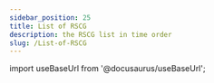 ```yaml
---
sidebar_position: 25
title: List of RSCG
description: the RSCG list in time order
slug: /List-of-RSCG
---
```

import useBaseUrl from '@docusaurus/useBaseUrl';

<head>
  <script src={useBaseUrl('/js/mailerlite.js')} />;
</head>

## 86 RSCG with examples in descending chronological order

This is the list of 86 ( 6 from Microsoft) RSCG with examples 

[See as json](/exports/RSCG.json) [See as Excel](/exports/RSCG.xlsx)

<div className="ml-embedded" data-form="P8l1V8"></div>

## Complete list


| No        | Name  | Date | Category |
| --------- | ----- | ---- | -------- |  
|86|[Microsoft.Extensions.Configuration.Binder](/docs/Microsoft.Extensions.Configuration.Binder)|2023-11-18 => 18 November 2023 | EnhancementClass |
|85|[Microsoft.Extensions.Options.Generators.OptionsValidatorGenerator](/docs/Microsoft.Extensions.Options.Generators.OptionsValidatorGenerator)|2023-11-17 => 17 November 2023 | EnhancementClass |
|84|[Biwen.AutoClassGen](/docs/Biwen.AutoClassGen)|2023-11-16 => 16 November 2023 | EnhancementClass |
|83|[PrimaryParameter](/docs/PrimaryParameter)|2023-11-15 => 15 November 2023 | Constructor |
|82|[jsonConverterSourceGenerator](/docs/jsonConverterSourceGenerator)|2023-10-30 => 30 October 2023 | Serializer |
|81|[N.SourceGenerators.UnionTypes](/docs/N.SourceGenerators.UnionTypes)|2023-10-29 => 29 October 2023 | FunctionalProgramming |
|80|[AutoConstructor](/docs/AutoConstructor)|2023-10-28 => 28 October 2023 | Constructor |
|79|[DudNet](/docs/DudNet)|2023-10-27 => 27 October 2023 | EnhancementClass |
|78|[MinimalApiBuilder](/docs/MinimalApiBuilder)|2023-10-26 => 26 October 2023 | API |
|77|[DynamicsMapper](/docs/DynamicsMapper)|2023-10-16 => 16 October 2023 | Mapper |
|76|[UnitGenerator](/docs/UnitGenerator)|2023-10-15 => 15 October 2023 | PrimitiveObsession |
|75|[StaticReflection](/docs/StaticReflection)|2023-10-13 => 13 October 2023 | EnhancementClass |
|74|[CredFetoEnum](/docs/CredFetoEnum)|2023-10-12 => 12 October 2023 | Enum |
|73|[IDisposableGenerator](/docs/IDisposableGenerator)|2023-10-11 => 11 October 2023 | Disposer |
|72|[Meziantou.Polyfill](/docs/Meziantou.Polyfill)|2023-10-10 => 10 October 2023 | EnhancementClass |
|71|[DisposableHelpers](/docs/DisposableHelpers)|2023-10-09 => 09 October 2023 | Disposer |
|70|[MagicMap](/docs/MagicMap)|2023-10-08 => 08 October 2023 | Mapper |
|69|[RSCG_Templating](/docs/RSCG_Templating)|2023-10-07 => 07 October 2023 | Templating |
|68|[JsonPolymorphicGenerator](/docs/JsonPolymorphicGenerator)|2023-10-06 => 06 October 2023 | Serializer |
|67|[MapTo](/docs/MapTo)|2023-10-05 => 05 October 2023 | Mapper |
|66|[BuilderGenerator](/docs/BuilderGenerator)|2023-10-04 => 04 October 2023 | EnhancementClass |
|65|[Disposer](/docs/Disposer)|2023-10-03 => 03 October 2023 | Disposer |
|64|[ResXGenerator](/docs/ResXGenerator)|2023-10-02 => 02 October 2023 | FilesToCode |
|63|[StringLiteral](/docs/StringLiteral)|2023-10-01 => 01 October 2023 | Optimizer |
|62|[RSCG_Decorator](/docs/RSCG_Decorator)|2023-09-30 => 30 September 2023 | EnhancementClass |
|61|[ProtobufSourceGenerator](/docs/ProtobufSourceGenerator)|2023-09-24 => 24 September 2023 | Serializer |
|60|[SafeRouting](/docs/SafeRouting)|2023-09-23 => 23 September 2023 | API |
|59|[SourceGenerator.Helper.CopyCode](/docs/SourceGenerator.Helper.CopyCode)|2023-09-17 => 17 September 2023 | EnhancementProject |
|58|[ThisAssembly_Resources](/docs/ThisAssembly_Resources)|2023-09-16 => 16 September 2023 | FilesToCode |
|57|[RSCG_Utils_Memo](/docs/RSCG_Utils_Memo)|2023-08-27 => 27 August 2023 | FunctionalProgramming |
|56|[Roozie.AutoInterface](/docs/Roozie.AutoInterface)|2023-08-26 => 26 August 2023 | EnhancementClass |
|55|[M31.FluentAPI](/docs/M31.FluentAPI)|2023-08-25 => 25 August 2023 | EnhancementClass |
|54|[AutoDTO](/docs/AutoDTO)|2023-08-24 => 24 August 2023 | Mapper |
|53|[RSCG_WebAPIExports](/docs/RSCG_WebAPIExports)|2023-08-23 => 23 August 2023 | API |
|52|[Gobie](/docs/Gobie)|2023-08-22 => 22 August 2023 | Templating |
|51|[OneOf](/docs/OneOf)|2023-08-21 => 21 August 2023 | FunctionalProgramming |
|50|[Ridge](/docs/Ridge)|2023-08-20 => 20 August 2023 | Tests |
|49|[Strongly](/docs/Strongly)|2023-08-19 => 19 August 2023 | PrimitiveObsession |
|48|[PropertyChangedSourceGenerator](/docs/PropertyChangedSourceGenerator)|2023-08-18 => 18 August 2023 | MVVM |
|47|[Injectio](/docs/Injectio)|2023-08-17 => 17 August 2023 | DependencyInjection |
|46|[NextGenMapper](/docs/NextGenMapper)|2023-08-16 => 16 August 2023 | Mapper |
|45|[BenutomoAutomaticDisposeImplSourceGenerator](/docs/BenutomoAutomaticDisposeImplSourceGenerator)|2023-08-15 => 15 August 2023 | Disposer |
|44|[SyncMethodGenerator](/docs/SyncMethodGenerator)|2023-08-14 => 14 August 2023 | EnhancementClass |
|43|[spreadcheetah](/docs/spreadcheetah)|2023-08-13 => 13 August 2023 | Templating |
|42|[Immutype](/docs/Immutype)|2023-08-12 => 12 August 2023 | EnhancementClass |
|41|[GeneratorEquals](/docs/GeneratorEquals)|2023-08-11 => 11 August 2023 | EnhancementClass |
|40|[FastGenericNew](/docs/FastGenericNew)|2023-08-10 => 10 August 2023 | EnhancementClass |
|39|[Breezy](/docs/Breezy)|2023-08-09 => 09 August 2023 | Database |
|38|[EnumClass](/docs/EnumClass)|2023-08-08 => 08 August 2023 | Enum |
|37|[AutoRegisterInject](/docs/AutoRegisterInject)|2023-08-07 => 07 August 2023 | DependencyInjection |
|36|[ProxyGen](/docs/ProxyGen)|2023-08-06 => 06 August 2023 | EnhancementProject |
|35|[DeeDee](/docs/DeeDee)|2023-08-05 => 05 August 2023 | EnhancementProject |
|34|[MemoryPack](/docs/MemoryPack)|2023-08-04 => 04 August 2023 | EnhancementClass |
|33|[Matryoshki](/docs/Matryoshki)|2023-08-03 => 03 August 2023 | EnhancementProject |
|32|[Mediator](/docs/Mediator)|2023-08-02 => 02 August 2023 | EnhancementProject |
|31|[MorrisMoxy](/docs/MorrisMoxy)|2023-08-01 => 01 August 2023 | Templating |
|30|[Refit](/docs/Refit)|2023-07-31 => 31 July 2023 | API |
|29|[Gedaq](/docs/Gedaq)|2023-07-29 => 29 July 2023 | Database |
|28|[Lombok.NET](/docs/Lombok.NET)|2023-04-16 => 16 April 2023 | EnhancementClass |
|27|[EmbedResourceCSharp](/docs/EmbedResourceCSharp)|2023-04-16 => 16 April 2023 | FilesToCode |
|26|[Podimo.ConstEmbed](/docs/Podimo.ConstEmbed)|2023-04-16 => 16 April 2023 | FilesToCode |
|25|[mapperly](/docs/mapperly)|2023-04-16 => 16 April 2023 | Mapper |
|24|[Rocks](/docs/Rocks)|2023-04-16 => 16 April 2023 | Tests |
|23|[Microsoft.NET.Sdk.Razor.SourceGenerators](/docs/Microsoft.NET.Sdk.Razor.SourceGenerators)|2023-04-16 => 16 April 2023 | Templating |
|22|[RSCG_FunctionsWithDI](/docs/RSCG_FunctionsWithDI)|2023-04-16 => 16 April 2023 | EnhancementProject |
|21|[Microsoft.Interop.JavaScript.JSImportGenerator](/docs/Microsoft.Interop.JavaScript.JSImportGenerator)|2023-04-16 => 16 April 2023 | EnhancementClass |
|20|[NetEscapades.EnumGenerators](/docs/NetEscapades.EnumGenerators)|2023-04-16 => 16 April 2023 | Enum |
|19|[ApparatusAOT](/docs/ApparatusAOT)|2023-04-16 => 16 April 2023 | EnhancementClass |
|18|[PartiallyApplied](/docs/PartiallyApplied)|2023-04-16 => 16 April 2023 | FunctionalProgramming |
|17|[RazorBlade](/docs/RazorBlade)|2023-04-16 => 16 April 2023 | Templating |
|16|[Vogen](/docs/Vogen)|2023-04-16 => 16 April 2023 | PrimitiveObsession |
|15|[dunet](/docs/dunet)|2023-04-16 => 16 April 2023 | FunctionalProgramming |
|14|[AutoCtor](/docs/AutoCtor)|2023-04-16 => 16 April 2023 | Constructor |
|13|[QuickConstructor](/docs/QuickConstructor)|2023-04-16 => 16 April 2023 | Constructor |
|12|[System.Runtime.InteropServices](/docs/System.Runtime.InteropServices)|2023-04-16 => 16 April 2023 | EnhancementClass |
|11|[AutoDeconstruct](/docs/AutoDeconstruct)|2023-04-16 => 16 April 2023 | Constructor |
|10|[RSCG_AMS](/docs/RSCG_AMS)|2023-04-16 => 16 April 2023 | EnhancementProject |
|9|[CommunityToolkit.Mvvm](/docs/CommunityToolkit.Mvvm)|2023-04-16 => 16 April 2023 | MVVM |
|8|[RSCG_Static](/docs/RSCG_Static)|2023-04-16 => 16 April 2023 | EnhancementClass |
|7|[Microsoft.Extensions.Logging](/docs/Microsoft.Extensions.Logging)|2023-04-16 => 16 April 2023 | EnhancementClass |
|6|[SkinnyControllersCommon](/docs/SkinnyControllersCommon)|2023-04-16 => 16 April 2023 | API |
|5|[System.Text.RegularExpressions](/docs/System.Text.RegularExpressions)|2023-04-16 => 16 April 2023 | EnhancementClass |
|4|[RSCG_Utils](/docs/RSCG_Utils)|2023-04-16 => 16 April 2023 | FilesToCode |
|3|[System.Text.Json](/docs/System.Text.Json)|2023-04-16 => 16 April 2023 | Serializer |
|2|[RSCG_TimeBombComment](/docs/RSCG_TimeBombComment)|2023-04-16 => 16 April 2023 | EnhancementProject |
|1|[ThisAssembly](/docs/ThisAssembly)|2023-04-16 => 16 April 2023 | EnhancementProject |

## Created by Microsoft

If you are interested in Microsoft RSCG, please see

| No        | Name  | 
| --------- | ----- | 
|9679|[System.Text.RegularExpressions.Generator_System.Text.RegularExpressions.Generator.RegexGenerator](/docs/Microsoft/System.Text.RegularExpressions.Generator_System.Text.RegularExpressions.Generator.RegexGenerator)|
|8661|[System.Text.Json.SourceGeneration_System.Text.Json.SourceGeneration.JsonSourceGenerator](/docs/Microsoft/System.Text.Json.SourceGeneration_System.Text.Json.SourceGeneration.JsonSourceGenerator)|
|8243|[Microsoft.Interop.LibraryImportGenerator_Microsoft.Interop.LibraryImportGenerator](/docs/Microsoft/Microsoft.Interop.LibraryImportGenerator_Microsoft.Interop.LibraryImportGenerator)|
|9229|[Microsoft.Interop.JavaScript.JSImportGenerator_Microsoft.Interop.JavaScript.JSImportGenerator](/docs/Microsoft/Microsoft.Interop.JavaScript.JSImportGenerator_Microsoft.Interop.JavaScript.JSImportGenerator)|
|9236|[Microsoft.Interop.JavaScript.JSImportGenerator_Microsoft.Interop.JavaScript.JSExportGenerator](/docs/Microsoft/Microsoft.Interop.JavaScript.JSImportGenerator_Microsoft.Interop.JavaScript.JSExportGenerator)|
|9939|[Microsoft.NET.Sdk.Razor.SourceGenerators_Microsoft.NET.Sdk.Razor.SourceGenerators.RazorSourceGenerator](/docs/Microsoft/Microsoft.NET.Sdk.Razor.SourceGenerators_Microsoft.NET.Sdk.Razor.SourceGenerators.RazorSourceGenerator)|

If you want to study ,there are more at https://github.com/search?q=repo%3Adotnet%2Fruntime%20IIncrementalGenerator&type=code 


You can see also the [v1](/docs/v1) 


